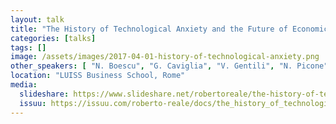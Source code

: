 ```yaml
---
layout: talk
title: "The History of Technological Anxiety and the Future of Economic Growth: Is This Time Different?"
categories: [talks]
tags: []
image: /assets/images/2017-04-01-history-of-technological-anxiety.png
other_speakers: [ "N. Boescu", "G. Caviglia", "V. Gentili", "N. Picone" ]
location: "LUISS Business School, Rome"
media:
  slideshare: https://www.slideshare.net/robertoreale/the-history-of-technological-anxiety-and-the-future-of-economic-growth-is-this-time-different
  issuu: https://issuu.com/roberto-reale/docs/the_history_of_technological_anxiet
---
```

